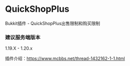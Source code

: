 # QuickShopPlus
Bukkit插件 - QuickShopPlus出售限制和购买限制


### 建议服务端版本
1.19.X - 1.20.x

插件介绍：https://www.mcbbs.net/thread-1432162-1-1.html

